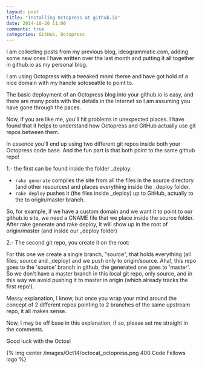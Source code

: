 ```yaml
---
layout: post
title: "Installing Octopress at github.io"
date: 2014-10-20 11:00
comments: true
categories: GitHub, Octopress
---
```


I am collecting posts from my previous blog, ideogrammatic.com, adding some new ones I have written over the last month and putting it all together in github.io as my personal blog.

I am using Octopress with a tweaked mnml theme and have got hold of a nice domain with my handle sotoseattle to point to.

The basic deployment of an Octopress blog into your github.io is easy, and there are many posts with the details in the Internet so I am assuming you have gone through the paces.

Now, if you are like me, you'll hit problems in unexpected places. I have found that it helps to understand how Octopress and GitHub actually use git repos between them.

In essence you'll end up using two different git repos inside both your Octopress code base. And the fun part is that both point to the same github repo!

1.- the first can be found inside the folder _deploy:

* ```rake generate``` compiles the site from all the files in the source directory (and other resources) and places everything inside the _deploy folder.
* ```rake deploy``` pushes it (the files inside _deploy) up to GitHub, actually to the to origin/master branch.

So, for example, if we have a custom domain and we want it to point to our github.io site, we need a CNAME file that we place inside the source folder. After rake generate and rake deploy, it will show up in the root of origin/master (and inside our _deploy folder)

2.- The second git repo, you create it on the root:

For this one we create a single branch, "source", that holds everything (all files, source and _deploy) and we push only to origin/source. Aha!, this repo goes to the 'source' branch in github, the generated one goes to 'master'. So we don't have a master branch in this local git repo, only source, and in this way we avoid pushing it to master in origin (which already tracks the first repo!).

Messy explanation, I know, but once you wrap your mind around the concept of 2 different repos pointing to 2 branches of the same upstream repo, it all makes sense.

Now, I may be off base in this explanation, if so, please set me straight in the comments.

Good luck with the Octos!

{% img center /images/Oct14/octocat_octopress.png 400 Code Fellows logo %}
